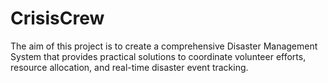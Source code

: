 # CrisisCrew
The aim of this project is to create a comprehensive Disaster Management System that provides practical solutions to coordinate volunteer efforts, resource allocation, and real-time disaster event tracking.
